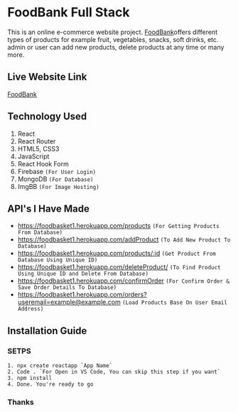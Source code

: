 # FoodBank Full Stack

This is an online e-commerce website project. [FoodBank](https://food-bank-a7d75.web.app/)offers different types of products for example fruit, vegetables, snacks, soft drinks, etc. admin or user can add new products, delete products at any time or many more.

## Live Website Link

[FoodBank](https://food-bank-a7d75.web.app/)

## Technology Used

1. React
2. React Router
3. HTML5, CSS3
4. JavaScript
5. React Hook Form
6. Firebase `(For User Login)`
7. MongoDB `(For Database)`
8. ImgBB `(For Image Hosting)`

## API's I Have Made

- https://foodbasket1.herokuapp.com/products `(For Getting Products From Database)`
- https://foodbasket1.herokuapp.com/addProduct `(To Add New Product To Database)`
- https://foodbasket1.herokuapp.com/products/:id `(Get Product From Database Using Unique ID)`
- https://foodbasket1.herokuapp.com/deleteProduct/ `(To Find Product Using Unique ID and Delete From Database)`
- https://foodbasket1.herokuapp.com/confirmOrder `(For Confirm Order & Save Order Details To Database)`
- https://foodbasket1.herokuapp.com/orders?useremail=example@example.com `(Load Products Base On User Email Address)`

## Installation Guide
### **SETPS**
    1. npx create reactapp `App Name`
    2. Code . `For Open in VS Code, You can skip this step if you want`
    3. npm install
    4. Done. You're ready to go
  
### Thanks
